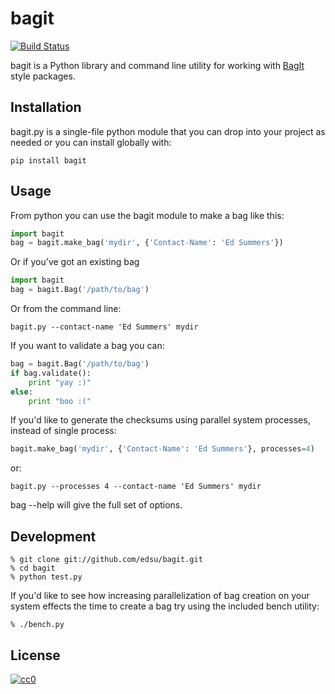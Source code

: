 bagit
=====

[![Build Status](https://secure.travis-ci.org/edsu/bagit.png)](http://travis-ci.org/edsu/bagit)

bagit is a Python library and command line utility for working with  [BagIt](http://purl.org/net/bagit) style packages.

Installation
------------

bagit.py is a single-file python module that you can drop into your project as 
needed or you can install globally with:

    pip install bagit

Usage
-----

From python you can use the bagit module to make a bag like this: 

```python
import bagit
bag = bagit.make_bag('mydir', {'Contact-Name': 'Ed Summers'})
```

Or if you've got an existing bag

```python
import bagit
bag = bagit.Bag('/path/to/bag')
```

Or from the command line:

    bagit.py --contact-name 'Ed Summers' mydir

If you want to validate a bag you can:

```python
bag = bagit.Bag('/path/to/bag')
if bag.validate():
    print "yay :)"
else:
    print "boo :("
```

If you'd like to generate the checksums using parallel system processes, 
instead of single process:

```python
bagit.make_bag('mydir', {'Contact-Name': 'Ed Summers'}, processes=4) 
```

or:

    bagit.py --processes 4 --contact-name 'Ed Summers' mydir

bag --help will give the full set of options.

Development
-----------

    % git clone git://github.com/edsu/bagit.git
    % cd bagit 
    % python test.py

If you'd like to see how increasing parallelization of bag creation on 
your system effects the time to create a bag try using the included bench 
utility:

    % ./bench.py

License
-------

[![cc0](http://i.creativecommons.org/p/zero/1.0/88x31.png)](http://creativecommons.org/publicdomain/zero/1.0/)
